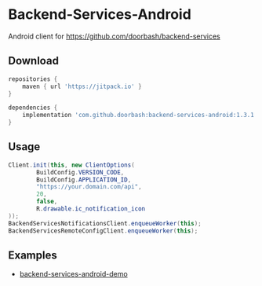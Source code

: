 # Backend-Services-Android

Android client for https://github.com/doorbash/backend-services

## Download

```groovy
repositories {
    maven { url 'https://jitpack.io' }
}

dependencies {
    implementation 'com.github.doorbash:backend-services-android:1.3.1'
}
```

## Usage
```java
Client.init(this, new ClientOptions(
        BuildConfig.VERSION_CODE,
        BuildConfig.APPLICATION_ID,
        "https://your.domain.com/api",
        20,
        false,
        R.drawable.ic_notification_icon
));
BackendServicesNotificationsClient.enqueueWorker(this);
BackendServicesRemoteConfigClient.enqueueWorker(this);
```

## Examples
- [backend-services-android-demo](https://github.com/doorbash/backend-services-android-demo)